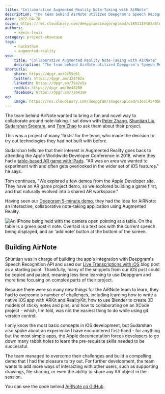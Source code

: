 ```yaml
---
title: "Collaborative Augmented Reality Note-Taking with AiRNote"
description: "The team behind AirNote utilized Deepgram's Speech Recognition API to create an app for generating, editing, and customizing AR sticky notes in a collaborative environment. Read more here."
date: 2022-04-28
cover: https://res.cloudinary.com/deepgram/image/upload/v1651110485/blog/2022/04/ar-note-taking-airnote/cover.jpg
authors:
    - kevin-lewis
category: project-showcase
tags:
    - hackathon
    - augmented-reality
seo:
    title: "Collaborative Augmented Reality Note-Taking with AiRNote"
    description: "The team behind AirNote utilized Deepgram's Speech Recognition API to create an app for generating, editing, and customizing AR sticky notes in a collaborative environment. Read more here."
shorturls:
    share: https://dpgr.am/9c55e61
    twitter: https://dpgr.am/324762a
    linkedin: https://dpgr.am/79a2e5a
    reddit: https://dpgr.am/0e48208
    facebook: https://dpgr.am/72043a0
og:
    image: https://res.cloudinary.com/deepgram/image/upload/v1661454058/blog/ar-note-taking-airnote/ograph.png
---
```


The team behind AirNote wanted to bring a fun and novel way to collaborate around note-taking. I sat down with [Peter Zhang](https://pzhang.net), [Shuntian Liu](https://www.linkedin.com/in/shuntian-liu-27b839170/), [Sudarshan Sreeram](https://www.linkedin.com/in/sudarshan-sreeram/), and [Tom Zhao](https://www.linkedin.com/in/zhaoxuan0914/) to ask them about their project.

This was a project of many 'firsts' for the team, who made the decision to try out technologies they had not built with before.

Sudarshan tells me that their interest in Augmented Reality goes back to attending the Apple Worldwide Developer Conference in 2018, where they had a [table-based AR game with iPads](https://developer.apple.com/documentation/arkit/swiftshot_creating_a_game_for_augmented_reality). "AR was an area we wanted to experiment with and often gets overlooked in the wider set of iOS features." he says.

Tom continues, "We explored a few demos from the Apple Developer site. They have an AR game project demo, so we explored building a game first, and that naturally evolved into a shared AR workspace."

Having seen our [Deepgram 5-minute demo](https://sweet-pie-c52a63-blog.netlify.app/live-transcription-mic-browser/), they had the idea for AiRNote: an interactive, collaborative note-taking application using Augmented Reality.

![An iPhone being held with the camera open pointing at a table. On the table is a green post-it note. Overlaid is a text box with the current speech being displayed, and an 'add note' button at the bottom of the screen.](https://res.cloudinary.com/deepgram/image/upload/v1651110488/blog/2022/04/ar-note-taking-airnote/airnote-pic.png)

## Building AirNote

Shuntian was in charge of building the app's integration with Deepgram's Speech Recognition API and used our [Live Transcriptions with iOS](https://sweet-pie-c52a63-blog.netlify.app/ios-live-transcription/) blog post as a starting point. Thankfully, many of the snippets from our iOS post could be copied and pasted, meaning less time learning to use Deepgram and more time focusing on complex parts of their project.

Because there were so many new things for the AiRNote team to learn, they had to overcome a number of challenges, including learning how to write a native iOS app with ARKit and RealityKit, how to use Blender to create 3D models of sticky notes and pins, and how to collaborating on an XCode project - which, I'm told, was not the easiest thing to do while using git version control.

I only know the most basic concepts in iOS development, but Sudarshan also spoke about an experience I have encountered first-hand - for anything but the most simple apps, the Apple documentation forces developers to go down many rabbit holes to learn the pre-requisite skills needed to be successful.

The team managed to overcome their challenges and build a compelling demo that I had the pleasure to try out. For further development, the team wants to add more ways of interacting with other users, such as supporting drawings, file sharing, or even the ability to share any AR object in the session.

You can see the code behind [AiRNote on GitHub](https://github.com/lambda-shuttle/Airnote).

        